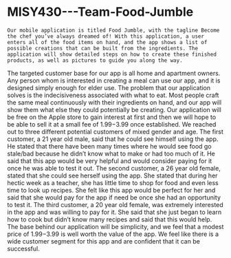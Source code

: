 MISY430---Team-Food-Jumble
==========================
	Our mobile application is titled Food Jumble, with the tagline Become the chef you’ve always dreamed of! With this application, a user enters all of the food items on hand, and the app shows a list of possible creations that can be built from the ingredients. The application will show detailed steps on how to create these finished products, as well as pictures to guide you along the way. 
The targeted customer base for our app is all home and apartment owners. Any person whom is interested in creating a meal can use our app, and it is designed simply enough for elder use. The problem that our application solves is the indecisiveness associated with what to eat. Most people craft the same meal continuously with their ingredients on hand, and our app will show them what else they could potentially be creating. 
Our application will be free on the Apple store to gain interest at first and then we will hope to be able to sell it at a small fee of $1.99-$3.99 once established. We reached out to three different potential customers of mixed gender and age. The first customer, a 21 year old male, said that he could see himself using the app. He stated that there have been many times where he would see food go stale/bad because he didn’t know what to make or had too much of it. He said that this app would be very helpful and would consider paying for it once he was able to test it out. The second customer, a 26 year old female, stated that she could see herself using the app. She stated that during her hectic week as a teacher, she has little time to shop for food and even less time to look up recipes. She felt like this app would be perfect for her and said that she would pay for the app if need be once she had an opportunity to test it. The third customer, a 20 year old female, was extremely interested in the app and was willing to pay for it. She said that she just began to learn how to cook but didn’t know many recipes and said that this would help.
The base behind our application will be simplicity, and we feel that a modest price of $1.99-$3.99 is well worth the value of the app. We feel like there is a wide customer segment for this app and are confident that it can be successful. 

